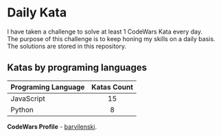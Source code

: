 # Daily Kata

I have taken a challenge to solve at least 1 CodeWars Kata every day.  
The purpose of this challenge is to keep honing my skills on a daily basis.  
The solutions are stored in this repository.

## Katas by programing languages

| Programing Language | Katas Count |
| ------------------- | :---------: |
| JavaScript          |          15 |
| Python              |           8 |


**CodeWars Profile** - [barvilenski](https://www.codewars.com/users/vbarv24).
